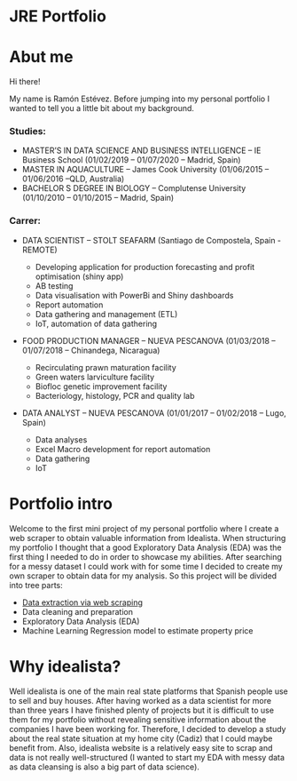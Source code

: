 # JRE Portfolio

# Abut me
Hi there!

My name is Ramón Estévez. Before jumping into my personal portfolio I wanted to tell you a little bit about my background. 

### Studies:
* MASTER’S IN DATA SCIENCE AND BUSINESS INTELLIGENCE – IE Business School (01/02/2019 – 01/07/2020 – Madrid, Spain)
* MASTER IN AQUACULTURE – James Cook University (01/06/2015 – 01/06/2016 –QLD, Australia)
* BACHELOR ́S DEGREE IN BIOLOGY – Complutense University (01/10/2010 – 01/10/2015 – Madrid, Spain)

### Carrer:
* DATA SCIENTIST – STOLT SEAFARM (Santiago de Compostela, Spain - REMOTE)
  * Developing application for production forecasting and profit optimisation (shiny app) 
  * AB testing
  * Data visualisation with PowerBi and Shiny dashboards
  * Report automation
  * Data gathering and management (ETL) 
  * IoT, automation of data gathering

* FOOD PRODUCTION MANAGER – NUEVA PESCANOVA (01/03/2018 – 01/07/2018 – Chinandega, Nicaragua) 
  * Recirculating prawn maturation facility
  * Green waters larviculture facility
  * Biofloc genetic improvement facility
  * Bacteriology, histology, PCR and quality lab

* DATA ANALYST – NUEVA PESCANOVA (01/01/2017 – 01/02/2018 – Lugo, Spain)
  * Data analyses
  * Excel Macro development for report automation 
  * Data gathering
  * IoT 







# Portfolio intro

Welcome to the first mini project of my personal portfolio where I create a web scraper to obtain valuable information from Idealista. When structuring my portfolio I thought that a good Exploratory Data Analysis (EDA) was the first thing I needed to do in order to showcase my abilities. After searching for a messy dataset I could work with for some time I decided to create my own scraper to obtain data for my analysis. So this project will be divided into tree parts:

* [Data extraction via web scraping](https://github.com/estmelra/idealista/blob/main/scraper.ipynb)
* Data cleaning and preparation
* Exploratory Data Analysis (EDA)
* Machine Learning Regression model to estimate property price


# Why idealista?

Well idealista is one of the main real state platforms that Spanish people use to sell and buy houses. After having worked as a data scientist for more than three years I have finished plenty of projects but it is difficult to use them for my portfolio without revealing sensitive information about the companies I have been working for. Therefore, I decided to develop a study about the real state situation at my home city (Cadiz) that I could maybe benefit from. Also, idealista website is a relatively easy site to scrap and data is not really well-structured (I wanted to start my EDA with messy data as data cleansing is also a big part of data science).

